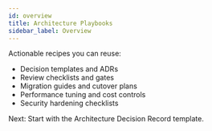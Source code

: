 ```yaml
---
id: overview
title: Architecture Playbooks
sidebar_label: Overview
---
```


Actionable recipes you can reuse:

- Decision templates and ADRs
- Review checklists and gates
- Migration guides and cutover plans
- Performance tuning and cost controls
- Security hardening checklists

Next: Start with the Architecture Decision Record template.

